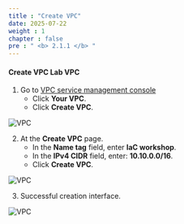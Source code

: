 ```yaml
---
title : "Create VPC"
date: 2025-07-22
weight : 1
chapter : false
pre : " <b> 2.1.1 </b> "
---
```



#### Create VPC **Lab VPC**
1. Go to [VPC service management console](https://console.aws.amazon.com/vpc/home)
   + Click **Your VPC**.
   + Click **Create VPC**.

![VPC](/images/imageAWS/vpc1.png)

2. At the **Create VPC** page.
   + In the **Name tag** field, enter **IaC workshop**.
   + In the **IPv4 CIDR** field, enter: **10.10.0.0/16**.
   + Click **Create VPC**.

![VPC](/images/imageAWS/vpc2.png)

3. Successful creation interface.

![VPC](/images/imageAWS/vpc3.png)

